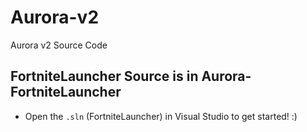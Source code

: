 # Aurora-v2
Aurora v2 Source Code

## FortniteLauncher Source is in Aurora-FortniteLauncher
- Open the `.sln` (FortniteLauncher) in Visual Studio to get started! :)
